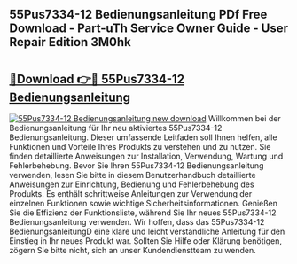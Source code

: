 ## 55Pus7334-12 Bedienungsanleitung PDf Free Download - Part-uTh Service Owner Guide - User Repair Edition 3M0hk

# <h2><a href="http://df1666.blite.top/?on=55Pus7334-12+Bedienungsanleitung">🔗Download 👉🔴 55Pus7334-12 Bedienungsanleitung</a></h2>

[![55Pus7334-12 Bedienungsanleitung new download](https://i.imgur.com/lujVjoI.png)](http://df1666.blite.top/?on=55Pus7334-12+Bedienungsanleitung)
Willkommen bei der Bedienungsanleitung für Ihr neu aktiviertes 55Pus7334-12 Bedienungsanleitung. Dieser umfassende Leitfaden soll Ihnen helfen, alle Funktionen und Vorteile Ihres Produkts zu verstehen und zu nutzen. Sie finden detaillierte Anweisungen zur Installation, Verwendung, Wartung und Fehlerbehebung. Bevor Sie Ihren 55Pus7334-12 Bedienungsanleitung verwenden, lesen Sie bitte in diesem Benutzerhandbuch detaillierte Anweisungen zur Einrichtung, Bedienung und Fehlerbehebung des Produkts. Es enthält schrittweise Anleitungen zur Verwendung der einzelnen Funktionen sowie wichtige Sicherheitsinformationen. Genießen Sie die Effizienz der Funktionsliste, während Sie Ihr neues 55Pus7334-12 Bedienungsanleitung verwenden. Wir hoffen, dass das 55Pus7334-12 BedienungsanleitungD eine klare und leicht verständliche Anleitung für den Einstieg in Ihr neues Produkt war. Sollten Sie Hilfe oder Klärung benötigen, zögern Sie bitte nicht, sich an unser Kundendienstteam zu wenden.
